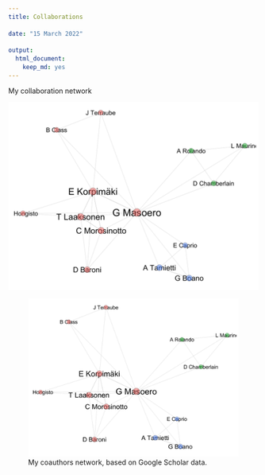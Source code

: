 ```yaml
---
title: Collaborations

date: "15 March 2022"

output: 
  html_document:
    keep_md: yes
---
```


My collaboration network

   
![My network](network.png)



<figure>
  <img src="network.png"/>
  <figcaption>My coauthors network, based on Google Scholar data.</figcaption>
</figure>





